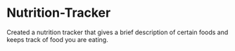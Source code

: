 # Nutrition-Tracker
Created a nutrition tracker that gives a brief description of certain foods and keeps track of food you are eating.
